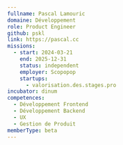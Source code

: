 ```yaml
---
fullname: Pascal Lamouric
domaine: Développement
role: Product Engineer
github: pskl
link: https://pascal.cc
missions:
  - start: 2024-03-21
    end: 2025-12-31
    status: independent
    employer: Scopopop
    startups:
      - valorisation.des.stages.pro
incubator: dinum
competences:
  - Développement Frontend
  - Développement Backend
  - UX
  - Gestion de Produit
memberType: beta
---
```

